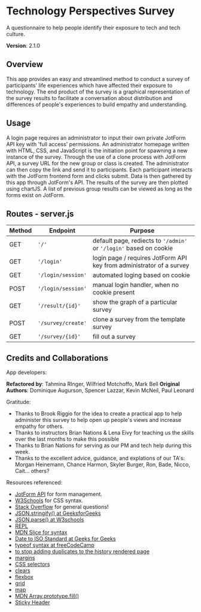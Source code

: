 # Technology Perspectives Survey

A questionnaire to help people identify their exposure to tech and tech culture.

**Version**: 2.1.0

## Overview

This app provides an easy and streamlined method to conduct a survey of participants' life experiences which have affected their exposure to technology. The end product of the survey is a graphical representation of the survey results to facilitate a conversation about distribution and differences of people's experiences to build empathy and understanding.

## Usage

A login page requires an administrator to input their own private JotForm API key with 'full access' permissions. An administrator homepage written with HTML, CSS, and JavaScript is the initiation point for spawning a new instance of the survey. Through the use of a clone process with JotForm API, a survey URL for the new group or class is created. The administrator can then copy the link and send it to participants. Each participant interacts with the JotForm frontend form and clicks submit. Data is then gathered by this app through JotForm's API. The results of the survey are then plotted using chartJS. A list of previous group results can be viewed as long as the forms exist on JotForm.

## Routes - server.js

Method | Endpoint | Purpose
------ | -------- | -------
GET | `'/'` | default page, rediects to `'/admin'` or `'/login'` based on cookie
GET | `'/login'` | login page / requires JotForm API key from administrator of a survey
GET | `'/login/session'` | automated loging based on cookie
POST | `'/login/session'` | manual login handler, when no cookie present
GET | `'/result/{id}'` | show the graph of a particular survey
POST | `'/survey/create'` | clone a survey from the template survey
GET | `'/survey/{id}'` | fill out a survey

## Credits and Collaborations

App developers:

**Refactored by**: Tahmina RInger, Wilfried Motchoffo, Mark Bell
**Original Authors**: Dominique Augurson, Spencer Lazzar, Kevin McNeil, Paul Leonard

Gratitude: 

- Thanks to Brook Riggio for the idea to create a practical app to help administer this survey to help open up people's views and increase empathy for others.  
- Thanks to instructors Brian Nations & Lena Eivy for teaching us the skills over the last months to make this possible
- Thanks to Brian Nations for serving as our PM and tech help during this week.
- Thanks to the excellent advice, guidance, and explations of our TA's:  Morgan Heinemann, Chance Harmon, Skyler Burger, Ron, Bade, Nicco, Cait... others?

Resources referenced:

- [JotForm API](https://www.api.jotform.com) for form management.
- [W3Schools](https://www.w3schools.com/w3css/default.asp) for CSS syntax.
- [Stack Overflow](https://stackoverflow.com) for general questions!
- [JSON.stringify() at GeeksforGeeks](https://www.geeksforgeeks.org/javascript-convert-an-array-to-json/)
- [JSON.parse() at W3schools](https://www.w3schools.com/js/js_json_parse.asp)
- [REPL](https://repl.it/)
- [MDN Slice for syntax](https://developer.mozilla.org/en-US/docs/Web/JavaScript/Reference/Global_Objects/String/slice)
- [Date to ISO Standard at Geeks for Geeks](https://www.geeksforgeeks.org/javascript-date-toisostring-method/#:~:text=toISOString()%20method%20is%20used,created%20using%20date()%20constructor.)
- [typeof syntax at freeCodeCamp](https://www.freecodecamp.org/news/javascript-data-types-typeof-explained/#:~:text=typeof%20is%20a%20JavaScript%20keyword,a%20variable%20in%20your%20code.)
- [to stop adding duplicates to the history rendered page](https://stackoverflow.com/questions/8217419/how-to-determine-if-javascript-array-contains-an-object-with-an-attribute-that-e)
- [margins](https://www.w3schools.com/cssref/pr_margin.asp)
- [CSS selectors](https://www.w3schools.com/cssref/css_selectors.asp)
- [clears](https://css-tricks.com/snippets/css/clear-fix/)
- [flexbox](https://css-tricks.com/snippets/css/a-guide-to-flexbox/)
- [grid](https://css-tricks.com/snippets/css/complete-guide-grid/)
- [map](https://developer.mozilla.org/en-US/docs/Web/JavaScript/Reference/Global_Objects/Array/map)
- [MDN Array.prototype.fill()](https://developer.mozilla.org/en-US/docs/Web/JavaScript/Reference/Global_Objects/Array/fill)
- [Sticky Header](https://www.w3schools.com/howto/howto_js_sticky_header.asp)

